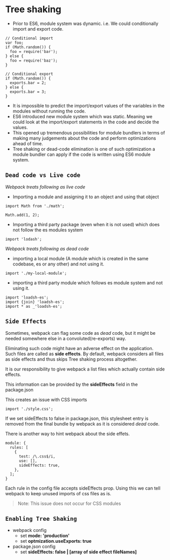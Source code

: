 # Tree shaking

- Prior to ES6, module system was dynamic. i.e. We could conditionally import and export code.

```node
// Conditional import
var foo;
if (Math.random()) {
  foo = require('bar');
} else {
  foo = require('baz');
}

// Conditional export
if (Math.random()) {
  exports.bar = 2;
} else {
  exports.bar = 3;
}
```

- It is impossible to predict the import/export values of the variables in the modules without running the code.
- ES6 introduced new module system which was static. Meaning we could look at the import/export statements in the code and decide the values.
- This opened up tremendous possibilities for module bundlers in terms of making many judgements about the code and perform optimizations ahead of time.
- Tree shaking or dead-code elimination is one of such optimization a module bundler can apply if the code is written using ES6 module system.

## `Dead code vs Live code`

_Webpack treats following as live code_

- Importing a module and assigning it to an object and using that object

```node
import Math from './math';

Math.add(1, 2);
```

- Importing a third party package (even when it is not used) which does not follow the es modules system

```node
import 'lodash';
```

_Webpack treats following as dead code_

- importing a local module (A module which is created in the same codebase, es or any other) and not using it.

```node
import './my-local-module';
```

- importing a third party module which follows es module system and not using it.

```node
import 'loadsh-es';
import {join} 'loadsh-es';
import * as _'loadsh-es';
```

## `Side Effects`

Sometimes, webpack can flag some code as _dead_ code, but it might be needed somewhere else in a convoluted(re-exports) way.

Eliminating such code might have an adverse effect on the application. Such files are called as **side effects**.
By default, webpack considers all files as side effects and thus skips Tree shaking process altogether.

It is our responsibility to give webpack a list files which actually contain side effects.

This information can be provided by the **sideEffects** field in the package.json

This creates an issue with CSS imports

```node
import './style.css';
```

If we set sideEffects to false in package.json, this stylesheet entry is removed from the final bundle by webpack as it is considered _dead_ code.

There is another way to hint webpack about the side effets.

```node
module: {
  rules: [
    {
      test: /\.css$/i,
      use: [],
      sideEffects: true,
    },
  ];
}
```

Each rule in the config file accepts sideEffects prop. Using this we can tell webpack to keep unused imports of css files as is.

> Note: This issue does not occur for CSS modules

## `Enabling Tree Shaking`

- webpack config
  - set **mode: 'production'**
  - set **optmization.useExports: true**
- package.json config
  - set **sideEffects: false | [array of side effect fileNames]**

```

```
